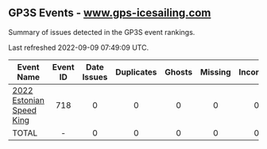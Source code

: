 ## GP3S Events - www.gps-icesailing.com

Summary of issues detected in the GP3S event rankings.

Last refreshed 2022-09-09 07:49:09 UTC.

| Event Name | Event ID | Date Issues | Duplicates | Ghosts | Missing | Incorrect | Actions |
| ---------- | :------: | :---------: | :--------: | :----: | :-----: | :-------: | :-----: |
| [2022 Estonian Speed King](718.md) | 718 | 0 | 0 | 0 | 0 | 0 | 0 |
| TOTAL | - | 0 | 0 | 0 | 0 | 0 | 0 |
